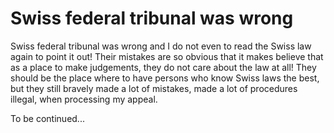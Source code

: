 # Swiss federal tribunal was wrong
Swiss federal tribunal was wrong and I do not even to read the Swiss law again to point it out! Their mistakes are so obvious that it makes believe that as a place to make judgements, they do not care about the law at all! They should be the place where to have persons who know Swiss laws the best, but they still bravely made a lot of mistakes, made a lot of procedures illegal, when processing my appeal.

To be continued...
